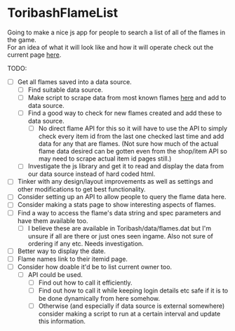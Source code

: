 # ToribashFlameList
Going to make a nice js app for people to search a list of all of the flames in the game.  
For an idea of what it will look like and how it will operate check out the current page [here](http://rawgit.com/Atrolantra/ToribashFlameList/master/index.html).

TODO:
- [ ] Get all flames saved into a data source.
  - [ ] Find suitable data source.
  - [ ] Make script to scrape data from most known flames [here](http://forum.toribash.com/showthread.php?t=556523) and add to data source.
  - [ ] Find a good way to check for new flames created and add these to data source.
    - [ ] No direct flame API for this so it will have to use the API to simply check every item id from the last one checked last time and add data for any that are flames. (Not sure how much of the actual flame data desired can be gotten even from the shop/item API so may need to scrape actual item id pages still.)
  - [ ] Investigate the js library and get it to read and display the data from our data source instead of hard coded html.
- [ ] Tinker with any design/layout improvements as well as settings and other modifications to get best functionality.
- [ ] Consider setting up an API to allow people to query the flame data here.
- [ ] Consider making a stats page to show interesting aspects of flames.
- [ ] Find a way to access the flame's data string and spec parameters and have them available too. 
  - [ ] I believe these are available in Toribash/data/flames.dat but I'm unsure if all are there or just ones seen ingame. Also not sure of ordering if any etc. Needs investigation.
- [ ] Better way to display the date.
- [ ] Flame names link to their itemid page.
- [ ] Consider how doable it'd be to list current owner too.
  - [ ] API could be used.
    - [ ] Find out how to call it efficiently.
    - [ ] Find out how to call it while keeping login details etc safe if it is to be done dynamically from here somehow.
    - [ ] Otherwise (and especially if data source is external somewhere) consider making a script to run at a certain interval and update this information.
